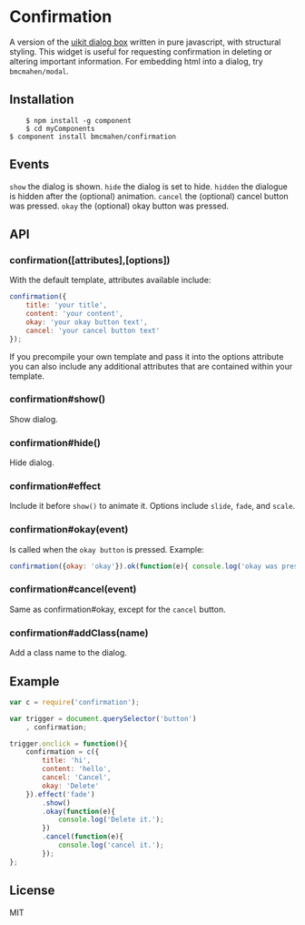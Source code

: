 
# Confirmation

  A version of the [uikit dialog box](https://github.com/component/dialog) written in pure javascript, with structural styling. This widget is useful for requesting confirmation in deleting or altering important information. For embedding html into a dialog, try `bmcmahen/modal`. 

## Installation
		
		$ npm install -g component
		$ cd myComponents
    $ component install bmcmahen/confirmation

## Events

`show` the dialog is shown. 
`hide` the dialog is set to hide. 
`hidden` the dialogue is hidden after the (optional) animation.
`cancel` the (optional) cancel button was pressed.
`okay` the (optional) okay button was pressed.

## API

### confirmation([attributes],[options])
With the default template, attributes available include:
```javascript
confirmation({
	title: 'your title',
	content: 'your content',
	okay: 'your okay button text',
	cancel: 'your cancel button text'
});
```
If you precompile your own template and pass it into the options attribute you can also include any additional attributes that are contained within your template. 

### confirmation#show()

Show dialog. 

### confirmation#hide()

Hide dialog.

### confirmation#effect

Include it before `show()` to animate it. Options include `slide`, `fade`, and `scale`. 

### confirmation#okay(event)

Is called when the `okay button` is pressed. Example:
```javascript
confirmation({okay: 'okay'}).ok(function(e){ console.log('okay was pressed ')});
```

### confirmation#cancel(event)

Same as confirmation#okay, except for the `cancel` button.

### confirmation#addClass(name)

Add a class name to the dialog. 

## Example

```javascript
var c = require('confirmation');

var trigger = document.querySelector('button')
	, confirmation; 

trigger.onclick = function(){
	confirmation = c({
		title: 'hi',
		content: 'hello',
		cancel: 'Cancel',
		okay: 'Delete'
	}).effect('fade')
		.show()
		.okay(function(e){
			console.log('Delete it.');
		})
		.cancel(function(e){
			console.log('cancel it.');
		}); 
};
```


## License

  MIT
